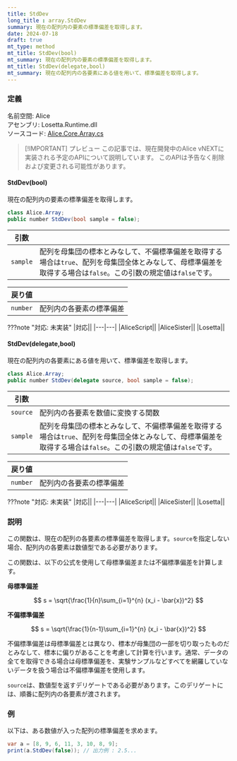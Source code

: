 ```yaml
---
title: StdDev
long_title : array.StdDev
summary: 現在の配列内の要素の標準偏差を取得します。
date: 2024-07-18
draft: true
mt_type: method
mt_title: StdDev(bool)
mt_summary: 現在の配列内の要素の標準偏差を取得します。
mt_title: StdDev(delegate,bool)
mt_summary: 現在の配列内の各要素にある値を用いて、標準偏差を取得します。
---
```


### 定義
名前空間: Alice<br/>
アセンブリ: Losetta.Runtime.dll<br/>
ソースコード: [Alice.Core.Array.cs](https://github.com/WSOFT-Project/Losetta/blob/master/Losetta.Runtime/Core/Extension/Alice.Core.Array.cs)

> [!IMPORTANT] プレビュー
> この記事では、現在開発中のAlice vNEXTに実装される予定のAPIについて説明しています。
> このAPIは予告なく削除および変更される可能性があります。

#### StdDev(bool)

現在の配列内の要素の標準偏差を取得します。

```cs title="AliceScript"
class Alice.Array;
public number StdDev(bool sample = false);
```

|引数| |
|-|-|
|`sample`|配列を母集団の標本とみなして、不偏標準偏差を取得する場合は`true`、配列を母集団全体とみなして、母標準偏差を取得する場合は`false`。この引数の規定値は`false`です。|

|戻り値| |
|-|-|
|`number`|配列内の各要素の標準偏差|

???note "対応: 未実装"
    |対応||
    |---|---|
    |AliceScript||
    |AliceSister||
    |Losetta||

#### StdDev(delegate,bool)

現在の配列内の各要素にある値を用いて、標準偏差を取得します。

```cs title="AliceScript"
class Alice.Array;
public number StdDev(delegate source, bool sample = false);
```

|引数| |
|-|-|
|`source`|配列内の各要素を数値に変換する関数|
|`sample`|配列を母集団の標本とみなして、不偏標準偏差を取得する場合は`true`、配列を母集団全体とみなして、母標準偏差を取得する場合は`false`。この引数の規定値は`false`です。|

|戻り値| |
|-|-|
|`number`|配列内の各要素の標準偏差|

???note "対応: 未実装"
    |対応||
    |---|---|
    |AliceScript||
    |AliceSister||
    |Losetta||

### 説明
この関数は、現在の配列の各要素の標準偏差を取得します。`source`を指定しない場合、配列内の各要素は数値型である必要があります。

この関数は、以下の公式を使用して母標準偏差または不偏標準偏差を計算します。

**母標準偏差**

$$
s = \sqrt{\frac{1}{n}\sum_{i=1}^{n} (x_i - \bar{x})^2}
$$

**不偏標準偏差**

$$
s = \sqrt{\frac{1}{n-1}\sum_{i=1}^{n} (x_i - \bar{x})^2}
$$

不偏標準偏差は母標準偏差とは異なり、標本が母集団の一部を切り取ったものだとみなして、標本に偏りがあることを考慮して計算を行います。通常、データの全てを取得できる場合は母標準偏差を、実験サンプルなどすべてを網羅していないデータを扱う場合は不偏標準偏差を使用します。

`source`は、数値型を返すデリゲートである必要があります。このデリゲートには、順番に配列内の各要素が渡されます。

### 例
以下は、ある数値が入った配列の標準偏差を求めます。

```cs title="AliceScript"
var a = [8, 9, 6, 11, 3, 10, 8, 9];
print(a.StdDev(false)); // 出力例 : 2.5...
```
